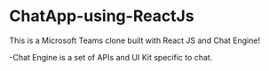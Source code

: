 # ChatApp-using-ReactJs

This is a Microsoft Teams clone built with React JS and Chat Engine!

-Chat Engine is a set of APIs and UI Kit specific to chat.
